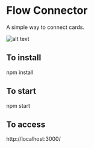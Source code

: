 # Flow Connector

A simple way to connect cards.

![alt text](https://i.imgur.com/glAxcEC.png "Example")

## To install
npm install

## To start
npm start

## To access
http://localhost:3000/